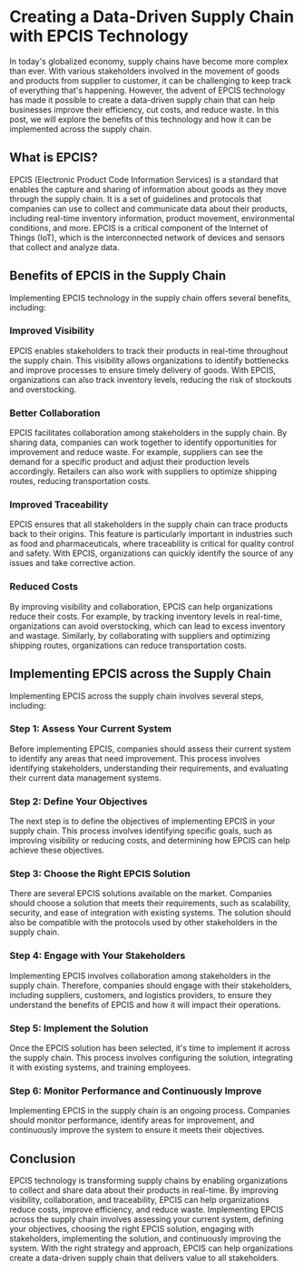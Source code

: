 # Creating a Data-Driven Supply Chain with EPCIS Technology

In today's globalized economy, supply chains have become more complex than ever. With various stakeholders involved in the movement of goods and products from supplier to customer, it can be challenging to keep track of everything that's happening. However, the advent of EPCIS technology has made it possible to create a data-driven supply chain that can help businesses improve their efficiency, cut costs, and reduce waste. In this post, we will explore the benefits of this technology and how it can be implemented across the supply chain.

## What is EPCIS?

EPCIS (Electronic Product Code Information Services) is a standard that enables the capture and sharing of information about goods as they move through the supply chain. It is a set of guidelines and protocols that companies can use to collect and communicate data about their products, including real-time inventory information, product movement, environmental conditions, and more. EPCIS is a critical component of the Internet of Things (IoT), which is the interconnected network of devices and sensors that collect and analyze data.

## Benefits of EPCIS in the Supply Chain

Implementing EPCIS technology in the supply chain offers several benefits, including:

### Improved Visibility

EPCIS enables stakeholders to track their products in real-time throughout the supply chain. This visibility allows organizations to identify bottlenecks and improve processes to ensure timely delivery of goods. With EPCIS, organizations can also track inventory levels, reducing the risk of stockouts and overstocking.

### Better Collaboration

EPCIS facilitates collaboration among stakeholders in the supply chain. By sharing data, companies can work together to identify opportunities for improvement and reduce waste. For example, suppliers can see the demand for a specific product and adjust their production levels accordingly. Retailers can also work with suppliers to optimize shipping routes, reducing transportation costs.

### Improved Traceability

EPCIS ensures that all stakeholders in the supply chain can trace products back to their origins. This feature is particularly important in industries such as food and pharmaceuticals, where traceability is critical for quality control and safety. With EPCIS, organizations can quickly identify the source of any issues and take corrective action.

### Reduced Costs

By improving visibility and collaboration, EPCIS can help organizations reduce their costs. For example, by tracking inventory levels in real-time, organizations can avoid overstocking, which can lead to excess inventory and wastage. Similarly, by collaborating with suppliers and optimizing shipping routes, organizations can reduce transportation costs.

## Implementing EPCIS across the Supply Chain

Implementing EPCIS across the supply chain involves several steps, including:

### Step 1: Assess Your Current System

Before implementing EPCIS, companies should assess their current system to identify any areas that need improvement. This process involves identifying stakeholders, understanding their requirements, and evaluating their current data management systems.

### Step 2: Define Your Objectives

The next step is to define the objectives of implementing EPCIS in your supply chain. This process involves identifying specific goals, such as improving visibility or reducing costs, and determining how EPCIS can help achieve these objectives.

### Step 3: Choose the Right EPCIS Solution

There are several EPCIS solutions available on the market. Companies should choose a solution that meets their requirements, such as scalability, security, and ease of integration with existing systems. The solution should also be compatible with the protocols used by other stakeholders in the supply chain.

### Step 4: Engage with Your Stakeholders

Implementing EPCIS involves collaboration among stakeholders in the supply chain. Therefore, companies should engage with their stakeholders, including suppliers, customers, and logistics providers, to ensure they understand the benefits of EPCIS and how it will impact their operations.

### Step 5: Implement the Solution

Once the EPCIS solution has been selected, it's time to implement it across the supply chain. This process involves configuring the solution, integrating it with existing systems, and training employees.

### Step 6: Monitor Performance and Continuously Improve

Implementing EPCIS in the supply chain is an ongoing process. Companies should monitor performance, identify areas for improvement, and continuously improve the system to ensure it meets their objectives.

## Conclusion

EPCIS technology is transforming supply chains by enabling organizations to collect and share data about their products in real-time. By improving visibility, collaboration, and traceability, EPCIS can help organizations reduce costs, improve efficiency, and reduce waste. Implementing EPCIS across the supply chain involves assessing your current system, defining your objectives, choosing the right EPCIS solution, engaging with stakeholders, implementing the solution, and continuously improving the system. With the right strategy and approach, EPCIS can help organizations create a data-driven supply chain that delivers value to all stakeholders.
